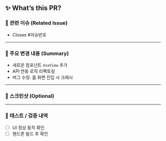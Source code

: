 <!--
🙏 PR 제목 컨벤션 (Gitmoji + 타입 + 이슈 번호 + 작업 요약)
예시: ✨ Feature: #167 예약 취소 구현
※ PR 생성 시 Assignees 및 Labels 설정도 잊지 마세요!
-->

## ✨ What’s this PR?
### 📌 관련 이슈 (Related Issue)
<!-- 해당 PR이 어떤 이슈를 해결하는지 연결해주세요 -->
- Closes #이슈번호

---

### 🧶 주요 변경 내용 (Summary)
<!-- 이번 PR에서 작업한 핵심 변경 사항을 작성해주세요 -->

- 새로운 컴포넌트 `XxxView` 추가
- API 연동 로직 리팩토링
- 버그 수정: 홈 화면 진입 시 크래시

---

### 📸 스크린샷 (Optional)
<!-- UI 작업의 경우, 구현한 화면을 첨부해주세요 -->
<!-- 이미지 크기 조절 예시: <img width="300" alt="설명" src="링크"> -->

---

### 🧪 테스트 / 검증 내역
<!-- 동작 확인 여부나 시나리오 테스트 내용을 간단히 써주세요 -->

- [ ] UI 정상 동작 확인
- [ ] 핸드폰 빌드 후 확인
